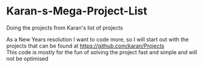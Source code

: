 # Karan-s-Mega-Project-List
Doing the projects from Karan's list of projects

As a New Years resolution I want to code more, so I will start out with the projects that can be found at https://github.com/karan/Projects  
This code is mostly for the fun of solving the project fast and simple and will not be optimised 
